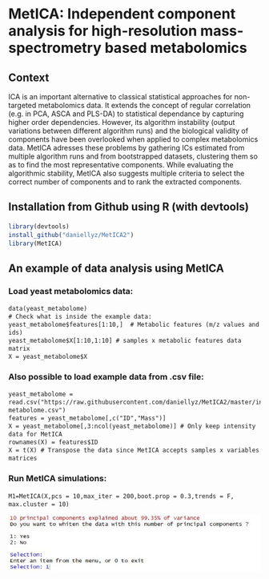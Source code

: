 # MetICA: Independent component analysis for high-resolution mass-spectrometry based metabolomics

## Context
ICA is an important alternative to classical statistical approaches for non-targeted metabolomics data. It extends the concept of regular correlation (e.g. in PCA, ASCA and PLS-DA) to statistical dependance by capturing higher order dependencies. However, its algorithm instability (output variations between different algorithm runs) and the biological validity of components have been overlooked when applied to complex metabolomics data. MetICA adresses these problems by gathering ICs estimated from multiple algorithm runs and from bootstrapped datasets, clustering them so as to find the most representative components. While evaluating the algorithmic stability, MetICA also suggests multiple criteria to select the correct number of components and to rank the extracted components.

## Installation from Github using R (with devtools)

```R
library(devtools)
install_github("daniellyz/MetICA2")
library(MetICA)
```

## An example of data analysis using MetICA

### Load yeast metabolomics data:

```{r}
data(yeast_metabolome) 
# Check what is inside the example data:
yeast_metabolome$features[1:10,]  # Metabolic features (m/z values and ids)
yeast_metabolome$X[1:10,1:10] # samples x metabolic features data matrix
X = yeast_metabolome$X
```
### Also possible to load example data from .csv file:

```{r}
yeast_metabolome = read.csv("https://raw.githubusercontent.com/daniellyz/MetICA2/master/inst/Yeast-metabolome.csv")
features = yeast_metabolome[,c("ID","Mass")]
X = yeast_metabolome[,3:ncol(yeast_metabolome)] # Only keep intensity data for MetICA
rownames(X) = features$ID
X = t(X) # Transpose the data since MetICA accepts samples x variables matrices
```

### Run MetICA simulations:

```{r}
M1=MetICA(X,pcs = 10,max_iter = 200,boot.prop = 0.3,trends = F, max.cluster = 10)
```
![choose](inst/Launch_MetICA.JPG)


